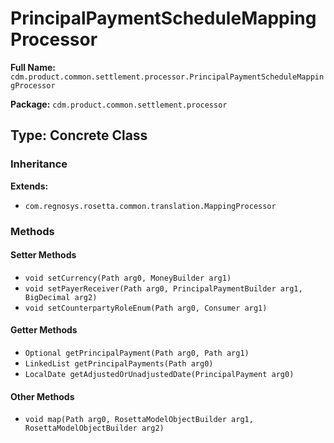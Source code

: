 # PrincipalPaymentScheduleMappingProcessor

**Full Name:** `cdm.product.common.settlement.processor.PrincipalPaymentScheduleMappingProcessor`

**Package:** `cdm.product.common.settlement.processor`

## Type: Concrete Class

### Inheritance

**Extends:**
- `com.regnosys.rosetta.common.translation.MappingProcessor`

### Methods

#### Setter Methods

- `void setCurrency(Path arg0, MoneyBuilder arg1)`
- `void setPayerReceiver(Path arg0, PrincipalPaymentBuilder arg1, BigDecimal arg2)`
- `void setCounterpartyRoleEnum(Path arg0, Consumer arg1)`

#### Getter Methods

- `Optional getPrincipalPayment(Path arg0, Path arg1)`
- `LinkedList getPrincipalPayments(Path arg0)`
- `LocalDate getAdjustedOrUnadjustedDate(PrincipalPayment arg0)`

#### Other Methods

- `void map(Path arg0, RosettaModelObjectBuilder arg1, RosettaModelObjectBuilder arg2)`

